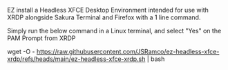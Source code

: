 EZ install a Headless XFCE Desktop Environment intended for use with XRDP alongside Sakura Terminal and Firefox with a 1 line command.

Simply run the below command in a Linux terminal, and select "Yes" on the PAM Prompt from XRDP

wget -O - https://raw.githubusercontent.com/JSRamco/ez-headless-xfce-xrdp/refs/heads/main/ez-headless-xfce-xrdp.sh | bash

